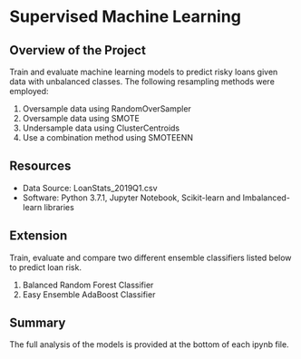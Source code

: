 # Supervised Machine Learning

## Overview of the Project
Train and evaluate machine learning models to predict risky loans given data with unbalanced classes. The following resampling methods were employed:
1. Oversample data using RandomOverSampler
2. Oversample data using SMOTE
3. Undersample data using ClusterCentroids
4. Use a combination method using SMOTEENN

## Resources
- Data Source: LoanStats_2019Q1.csv
- Software: Python 3.7.1, Jupyter Notebook, Scikit-learn and Imbalanced-learn libraries

## Extension
Train, evaluate and compare two different ensemble classifiers listed below to predict loan risk.
1. Balanced Random Forest Classifier
2. Easy Ensemble AdaBoost Classifier

## Summary
The full analysis of the models is provided at the bottom of each ipynb file.
